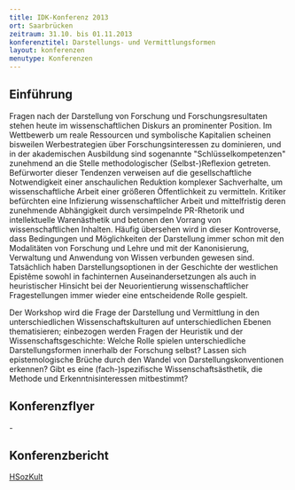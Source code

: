 ```yaml
---
title: IDK-Konferenz 2013
ort: Saarbrücken
zeitraum: 31.10. bis 01.11.2013
konferenztitel: Darstellungs- und Vermittlungsformen
layout: konferenzen
menutype: Konferenzen
---
```


## Einführung
Fragen nach der Darstellung von Forschung und Forschungsresultaten stehen heute im wissenschaftlichen
Diskurs an prominenter Position. Im Wettbewerb um reale Ressourcen und symbolische Kapitalien scheinen
bisweilen Werbestrategien über Forschungsinteressen zu dominieren, und in der akademischen Ausbildung
sind sogenannte "Schlüsselkompetenzen" zunehmend an die Stelle methodologischer (Selbst-)Reflexion
getreten. Befürworter dieser Tendenzen verweisen auf die gesellschaftliche Notwendigkeit einer
anschaulichen Reduktion komplexer Sachverhalte, um wissenschaftliche Arbeit einer größeren
Öffentlichkeit zu vermitteln. Kritiker befürchten eine Infizierung wissenschaftlicher Arbeit und mittelfristig
deren zunehmende Abhängigkeit durch versimpelnde PR-Rhetorik und intellektuelle Warenästhetik und
betonen den Vorrang von wissenschaftlichen Inhalten. Häufig übersehen wird in dieser Kontroverse, dass
Bedingungen und Möglichkeiten der Darstellung immer schon mit den Modalitäten von Forschung und
Lehre und mit der Kanonisierung, Verwaltung und Anwendung von Wissen verbunden gewesen sind.
Tatsächlich haben Darstellungsoptionen in der Geschichte der westlichen Epistême sowohl in fachinternen
Auseinandersetzungen als auch in heuristischer Hinsicht bei der Neuorientierung wissenschaftlicher
Fragestellungen immer wieder eine entscheidende Rolle gespielt.

Der Workshop wird die Frage der Darstellung und Vermittlung in den unterschiedlichen
Wissenschaftskulturen auf unterschiedlichen Ebenen thematisieren; einbezogen werden Fragen der Heuristik
und der Wissenschaftsgeschichte: Welche Rolle spielen unterschiedliche Darstellungsformen innerhalb der
Forschung selbst? Lassen sich epistemologische Brüche durch den Wandel von Darstellungskonventionen
erkennen? Gibt es eine (fach-)spezifische Wissenschaftsästhetik, die Methode und Erkenntnisinteressen
mitbestimmt?

## Konferenzflyer
\-

## Konferenzbericht
[HSozKult](https://www.hsozkult.de/conferencereport/id/fdkn-123955)
